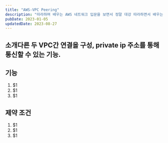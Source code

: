 ```yaml
---
title: "AWS-VPC Peering"
description: "따라하며 배우는 AWS 네트워크 입문을 보면서 정말 대강 따라하면서 배우는 중이다."
pubDate: 2023-01-05
updatedDate: 2023-08-27
---
```


## 소개다른 두 VPC간 연결을 구성, private ip 주소를 통해 통신할 수 있는 기능.

## 기능

1. $1
2. $1
3. $1

## 제약 조건

1. $1
2. $1
3. $1